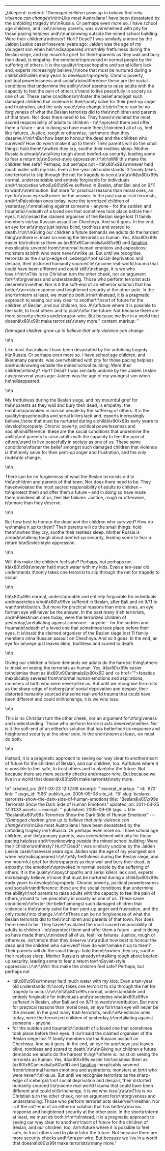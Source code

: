 ---
_blueprint:
  content: "*Damaged children grow up to believe that only violence can change*\r\n\r\nLike
    most Australians I have been devastated by the unfolding tragedy in\r\nRussia.
    Or perhaps even more so. I have school age children, and like\r\nmany parents,
    was overwhelmed with pity for those pacing helpless and\r\nunknowing outside the
    mined school building: Were their children\r\nthirsty? Hurt? Dead? I was similarly
    undone by the Jaiden Leskie case\r\nseveral years ago: Jaiden was the age of my
    youngest son when he\r\ndisappeared.\r\n\r\nMy fretfulness during the Beslan siege,
    and my mournful grief for the\r\nparents as they wail and bury their dead, is
    empathy: the emotion\r\nprovoked in normal people by the suffering of others.
    It is the quality\r\npsychopaths and serial killers lack and, experts increasingly
    believe,\r\none that must be nurtured during a childâ\x80\x99s early years to
    develop\r\nproperly. Chronic poverty, political powerlessness and social\r\nindifference:
    these are the social conditions that undermine the ability\r\nof parents to raise
    adults with the capacity to feel the pain of others,\r\nand to live peacefully
    in society as one of us. These same conditions\r\nfoster the belief amongst such
    damaged children that violence is the\r\nonly salve for their pent-up anger and
    frustration, and the only route\r\nto change.\r\n\r\nThere can be no forgiveness
    of what the Beslan terrorists did to the\r\nchildren and parents of that town.
    Nor does there need to be. They have\r\nviolated the most sacred responsibility
    of adults to children - to\r\nprotect them and offer them a future - and in doing
    so have made them,\r\nindeed all of us, feel like failures. Justice, rough or
    otherwise, is\r\nmore than they deserve.\r\n\r\nBut how best to honour the dead
    and the children who survived? How do we\r\nmake it up to them? Their parents
    will do the small things: hold them\r\nwhen they cry, soothe their restless sleep.
    Mother Russia is already\r\ntalking tough about beefed-up security, leading some
    to fear a return to\r\nSoviet-style oppression.\r\n\r\nWill this make the children
    feel safe? Perhaps, but perhaps not - itâ\x80\x99s\r\nnever held much water with
    my kids. Even a ten-year old understands it\r\nonly takes one terrorist to slip
    through the net for tragedy to occur.\r\n\r\nItâ\x80\x99s normal, understandable
    and entirely forgivable for individuals and\r\nsocieties whoâ\x80\x99ve suffered
    in Beslan, after Bali and on 9/11 to want\r\nretribution. But more for practical
    reasons than moral ones, an eye for\r\nan eye will never be the answer. In the
    past many Irish terrorists, and\r\nPalestinian ones today, were the terrorized
    children of yesterday,\r\nretaliating against someone - anyone - for the sudden
    and traumatic\r\ndeath of a loved one that sometimes took place before their eyes.
    It is\r\nsaid the claimed organiser of the Beslan siege lost 11 family members
    in\r\na Russian assault on Chechnya. And so it goes. In the end, an eye for an\r\neye
    just leaves blind, toothless and scared to death.\r\n\r\nGiving our children a
    future demands we adults do the hardest thing\r\nthere is: insist on seeing the
    terrorists as human. Yes, itâ\x80\x99s easier to\r\ndismiss them as â\x80\x9Canimalsâ\x80\x9D
    and [fanatics]() inexplicably severed from\r\nnormal human emotions and aspirations;
    monsters at birth who were never\r\nlike us. But until we recognise terrorists
    as the sharp-edge of icebergs\r\nof social deprivation and despair, their distorted
    humanity sourced in\r\nsome real-world trauma that could have been different and
    could still\r\nchange, it is we who lose.\r\n\r\nThis is no Christian turn the
    other cheek, nor an argument for\r\nforgiveness and understanding. Those who perform
    terrorist acts deserve\r\nneither. Nor is it the soft-end of an either/or solution
    that has better\r\ncrisis response and heightened security at the other pole.
    In the short\r\nterm at least, we must do both.\r\n\r\nInstead, it is a pragmatic
    approach to seeing our way clear to another\r\nsort of future for the children
    of Beslan, and our children, too. A\r\nfuture where it is possible to feel safe,
    to trust others and to plan\r\nfor the future. Not because there are more security
    checks and\r\nrazor-wire. But because we live in a world that doesnâ\x80\x99t
    make terrorists\r\nany more."
  content_markup: "<p><em>Damaged children grow up to believe that only violence can
    change</em></p>\n\n<p>Like most Australians I have been devastated by the unfolding
    tragedy in\nRussia. Or perhaps even more so. I have school age children, and like\nmany
    parents, was overwhelmed with pity for those pacing helpless and\nunknowing outside
    the mined school building: Were their children\nthirsty? Hurt? Dead? I was similarly
    undone by the Jaiden Leskie case\nseveral years ago: Jaiden was the age of my
    youngest son when he\ndisappeared.</p>\n\n<p>My fretfulness during the Beslan
    siege, and my mournful grief for the\nparents as they wail and bury their dead,
    is empathy: the emotion\nprovoked in normal people by the suffering of others.
    It is the quality\npsychopaths and serial killers lack and, experts increasingly
    believe,\none that must be nurtured during a childâ\x80\x99s early years to develop\nproperly.
    Chronic poverty, political powerlessness and social\nindifference: these are the
    social conditions that undermine the ability\nof parents to raise adults with
    the capacity to feel the pain of others,\nand to live peacefully in society as
    one of us. These same conditions\nfoster the belief amongst such damaged children
    that violence is the\nonly salve for their pent-up anger and frustration, and
    the only route\nto change.</p>\n\n<p>There can be no forgiveness of what the Beslan
    terrorists did to the\nchildren and parents of that town. Nor does there need
    to be. They have\nviolated the most sacred responsibility of adults to children
    &ndash; to\nprotect them and offer them a future &ndash; and in doing so have
    made them,\nindeed all of us, feel like failures. Justice, rough or otherwise,
    is\nmore than they deserve.</p>\n\n<p>But how best to honour the dead and the
    children who survived? How do we\nmake it up to them? Their parents will do the
    small things: hold them\nwhen they cry, soothe their restless sleep. Mother Russia
    is already\ntalking tough about beefed-up security, leading some to fear a return
    to\nSoviet-style oppression.</p>\n\n<p>Will this make the children feel safe?
    Perhaps, but perhaps not &ndash; itâ\x80\x99s\nnever held much water with my kids.
    Even a ten-year old understands it\nonly takes one terrorist to slip through the
    net for tragedy to occur.</p>\n\n<p>Itâ\x80\x99s normal, understandable and entirely
    forgivable for individuals and\nsocieties whoâ\x80\x99ve suffered in Beslan, after
    Bali and on 9/11 to want\nretribution. But more for practical reasons than moral
    ones, an eye for\nan eye will never be the answer. In the past many Irish terrorists,
    and\nPalestinian ones today, were the terrorized children of yesterday,\nretaliating
    against someone &ndash; anyone &ndash; for the sudden and traumatic\ndeath of
    a loved one that sometimes took place before their eyes. It is\nsaid the claimed
    organiser of the Beslan siege lost 11 family members in\na Russian assault on
    Chechnya. And so it goes. In the end, an eye for an\neye just leaves blind, toothless
    and scared to death.</p>\n\n<p>Giving our children a future demands we adults
    do the hardest thing\nthere is: insist on seeing the terrorists as human. Yes,
    itâ\x80\x99s easier to\ndismiss them as â\x80\x9Canimalsâ\x80\x9D and <a href=\"\">fanatics</a>
    inexplicably severed from\nnormal human emotions and aspirations; monsters at
    birth who were never\nlike us. But until we recognise terrorists as the sharp-edge
    of icebergs\nof social deprivation and despair, their distorted humanity sourced
    in\nsome real-world trauma that could have been different and could still\nchange,
    it is we who lose.</p>\n\n<p>This is no Christian turn the other cheek, nor an
    argument for\nforgiveness and understanding. Those who perform terrorist acts
    deserve\nneither. Nor is it the soft-end of an either/or solution that has better\ncrisis
    response and heightened security at the other pole. In the short\nterm at least,
    we must do both.</p>\n\n<p>Instead, it is a pragmatic approach to seeing our way
    clear to another\nsort of future for the children of Beslan, and our children,
    too. A\nfuture where it is possible to feel safe, to trust others and to plan\nfor
    the future. Not because there are more security checks and\nrazor-wire. But because
    we live in a world that doesnâ\x80\x99t make terrorists\nany more.</p>\n"
  created_on: 2011-03-23 12:12:09
  excerpt: ''
  excerpt_markup: ''
  id: '673'
  link: ''
  page_id: '596'
  publish_on: 2005-09-08
  site_id: '15'
  slug: beslans-terrorists-show-the-dark-side-of-human-emotions
  title: "Beslanâ\x80\x99s Terrorists Show the Dark Side of Human Emotions"
  updated_on: 2011-03-25 17:01:33
assets: ~
excerpt: ''
published: 2005-09-08
tags: ~
title: "Beslanâ\x80\x99s Terrorists Show the Dark Side of Human Emotions"
--- "*Damaged children grow up to believe that only violence can change*\r\n\r\nLike
  most Australians I have been devastated by the unfolding tragedy in\r\nRussia. Or
  perhaps even more so. I have school age children, and like\r\nmany parents, was
  overwhelmed with pity for those pacing helpless and\r\nunknowing outside the mined
  school building: Were their children\r\nthirsty? Hurt? Dead? I was similarly undone
  by the Jaiden Leskie case\r\nseveral years ago: Jaiden was the age of my youngest
  son when he\r\ndisappeared.\r\n\r\nMy fretfulness during the Beslan siege, and my
  mournful grief for the\r\nparents as they wail and bury their dead, is empathy:
  the emotion\r\nprovoked in normal people by the suffering of others. It is the quality\r\npsychopaths
  and serial killers lack and, experts increasingly believe,\r\none that must be nurtured
  during a childâ\x80\x99s early years to develop\r\nproperly. Chronic poverty, political
  powerlessness and social\r\nindifference: these are the social conditions that undermine
  the ability\r\nof parents to raise adults with the capacity to feel the pain of
  others,\r\nand to live peacefully in society as one of us. These same conditions\r\nfoster
  the belief amongst such damaged children that violence is the\r\nonly salve for
  their pent-up anger and frustration, and the only route\r\nto change.\r\n\r\nThere
  can be no forgiveness of what the Beslan terrorists did to the\r\nchildren and parents
  of that town. Nor does there need to be. They have\r\nviolated the most sacred responsibility
  of adults to children - to\r\nprotect them and offer them a future - and in doing
  so have made them,\r\nindeed all of us, feel like failures. Justice, rough or otherwise,
  is\r\nmore than they deserve.\r\n\r\nBut how best to honour the dead and the children
  who survived? How do we\r\nmake it up to them? Their parents will do the small things:
  hold them\r\nwhen they cry, soothe their restless sleep. Mother Russia is already\r\ntalking
  tough about beefed-up security, leading some to fear a return to\r\nSoviet-style
  oppression.\r\n\r\nWill this make the children feel safe? Perhaps, but perhaps not
  - itâ\x80\x99s\r\nnever held much water with my kids. Even a ten-year old understands
  it\r\nonly takes one terrorist to slip through the net for tragedy to occur.\r\n\r\nItâ\x80\x99s
  normal, understandable and entirely forgivable for individuals and\r\nsocieties
  whoâ\x80\x99ve suffered in Beslan, after Bali and on 9/11 to want\r\nretribution.
  But more for practical reasons than moral ones, an eye for\r\nan eye will never
  be the answer. In the past many Irish terrorists, and\r\nPalestinian ones today,
  were the terrorized children of yesterday,\r\nretaliating against someone - anyone
  - for the sudden and traumatic\r\ndeath of a loved one that sometimes took place
  before their eyes. It is\r\nsaid the claimed organiser of the Beslan siege lost
  11 family members in\r\na Russian assault on Chechnya. And so it goes. In the end,
  an eye for an\r\neye just leaves blind, toothless and scared to death.\r\n\r\nGiving
  our children a future demands we adults do the hardest thing\r\nthere is: insist
  on seeing the terrorists as human. Yes, itâ\x80\x99s easier to\r\ndismiss them as
  â\x80\x9Canimalsâ\x80\x9D and [fanatics]() inexplicably severed from\r\nnormal human
  emotions and aspirations; monsters at birth who were never\r\nlike us. But until
  we recognise terrorists as the sharp-edge of icebergs\r\nof social deprivation and
  despair, their distorted humanity sourced in\r\nsome real-world trauma that could
  have been different and could still\r\nchange, it is we who lose.\r\n\r\nThis is
  no Christian turn the other cheek, nor an argument for\r\nforgiveness and understanding.
  Those who perform terrorist acts deserve\r\nneither. Nor is it the soft-end of an
  either/or solution that has better\r\ncrisis response and heightened security at
  the other pole. In the short\r\nterm at least, we must do both.\r\n\r\nInstead,
  it is a pragmatic approach to seeing our way clear to another\r\nsort of future
  for the children of Beslan, and our children, too. A\r\nfuture where it is possible
  to feel safe, to trust others and to plan\r\nfor the future. Not because there are
  more security checks and\r\nrazor-wire. But because we live in a world that doesnâ\x80\x99t
  make terrorists\r\nany more."
